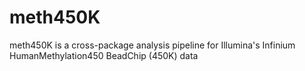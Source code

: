 # meth450K
meth450K is a cross-package analysis pipeline for Illumina's Infinium HumanMethylation450 BeadChip (450K) data
